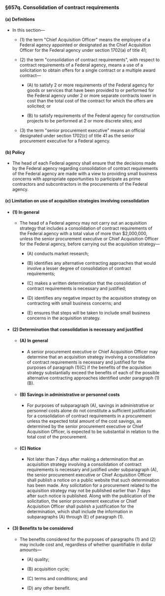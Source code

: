 ### §657q. Consolidation of contract requirements
#### (a) Definitions
* In this section—

  * (1) the term "Chief Acquisition Officer" means the employee of a Federal agency appointed or designated as the Chief Acquisition Officer for the Federal agency under section 1702(a) of title 41;

  * (2) the term "consolidation of contract requirements", with respect to contract requirements of a Federal agency, means a use of a solicitation to obtain offers for a single contract or a multiple award contract—

    * (A) to satisfy 2 or more requirements of the Federal agency for goods or services that have been provided to or performed for the Federal agency under 2 or more separate contracts lower in cost than the total cost of the contract for which the offers are solicited; or

    * (B) to satisfy requirements of the Federal agency for construction projects to be performed at 2 or more discrete sites; and


  * (3) the term "senior procurement executive" means an official designated under section 1702(c) of title 41 as the senior procurement executive for a Federal agency.

#### (b) Policy
* The head of each Federal agency shall ensure that the decisions made by the Federal agency regarding consolidation of contract requirements of the Federal agency are made with a view to providing small business concerns with appropriate opportunities to participate as prime contractors and subcontractors in the procurements of the Federal agency.

#### (c) Limitation on use of acquisition strategies involving consolidation
* #### (1) In general
  * The head of a Federal agency may not carry out an acquisition strategy that includes a consolidation of contract requirements of the Federal agency with a total value of more than $2,000,000, unless the senior procurement executive or Chief Acquisition Officer for the Federal agency, before carrying out the acquisition strategy—

    * (A) conducts market research;

    * (B) identifies any alternative contracting approaches that would involve a lesser degree of consolidation of contract requirements;

    * (C) makes a written determination that the consolidation of contract requirements is necessary and justified;

    * (D) identifies any negative impact by the acquisition strategy on contracting with small business concerns; and

    * (E) ensures that steps will be taken to include small business concerns in the acquisition strategy.

* #### (2) Determination that consolidation is necessary and justified
  * #### (A) In general
    * A senior procurement executive or Chief Acquisition Officer may determine that an acquisition strategy involving a consolidation of contract requirements is necessary and justified for the purposes of paragraph (1)(C) if the benefits of the acquisition strategy substantially exceed the benefits of each of the possible alternative contracting approaches identified under paragraph (1)(B).

  * #### (B) Savings in administrative or personnel costs
    * For purposes of subparagraph (A), savings in administrative or personnel costs alone do not constitute a sufficient justification for a consolidation of contract requirements in a procurement unless the expected total amount of the cost savings, as determined by the senior procurement executive or Chief Acquisition Officer, is expected to be substantial in relation to the total cost of the procurement.

  * #### (C) Notice
    * Not later than 7 days after making a determination that an acquisition strategy involving a consolidation of contract requirements is necessary and justified under subparagraph (A), the senior procurement executive or Chief Acquisition Officer shall publish a notice on a public website that such determination has been made. Any solicitation for a procurement related to the acquisition strategy may not be published earlier than 7 days after such notice is published. Along with the publication of the solicitation, the senior procurement executive or Chief Acquisition Officer shall publish a justification for the determination, which shall include the information in subparagraphs (A) through (E) of paragraph (1).

* #### (3) Benefits to be considered
  * The benefits considered for the purposes of paragraphs (1) and (2) may include cost and, regardless of whether quantifiable in dollar amounts—

    * (A) quality;

    * (B) acquisition cycle;

    * (C) terms and conditions; and

    * (D) any other benefit.